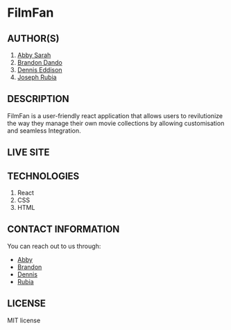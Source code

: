 # FilmFan

## AUTHOR(S)
1. [Abby Sarah](https://github.com/mendarr)
2. [Brandon Dando](https://github.com/djBrandy)
3. [Dennis Eddison](https://github.com/Partycrusher546)
4. [Joseph Rubia](https://github.com/jrubiaaaa)

## DESCRIPTION
FilmFan is a user-friendly react application that allows users to revilutionize the way they manage their own movie collections by allowing customisation and seamless Integration.

## LIVE SITE


## TECHNOLOGIES
1. React
2. CSS
3. HTML

## CONTACT INFORMATION
You can reach out to us through:
- [Abby](mailto:sarahabby541@gmail.com)
- [Brandon](mailto:dandobrandon0@gmail.com)
- [Dennis](mailto:muthonidennis546@gmail.com)
- [Rubia](mailto:rubiaj3206@gmail.com)

## LICENSE
MIT license